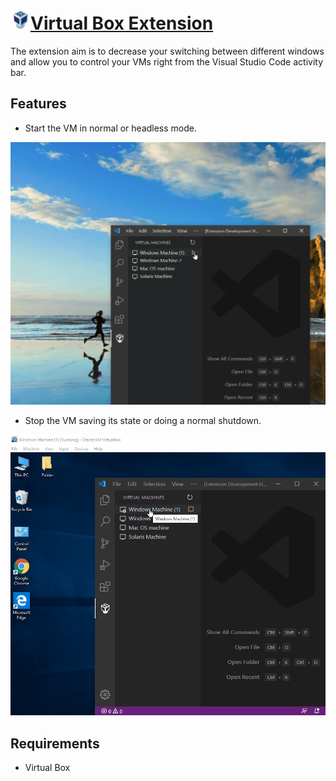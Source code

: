 # ![VirtualBox](images/virtualbox-icon.png)[Virtual Box Extension](https://marketplace.visualstudio.com/items?itemName=acherkashin.virtualbox-extension#overview)

The extension aim is to decrease your switching between different windows and allow you to control your VMs right from the Visual Studio Code activity bar.

## Features

- Start the VM in normal or headless mode.

![VirtualBox](images/running-vm.gif)

- Stop the VM saving its state or doing a normal shutdown.

![VirtualBox](images/stopping-vm.gif)

## Requirements

- Virtual Box
